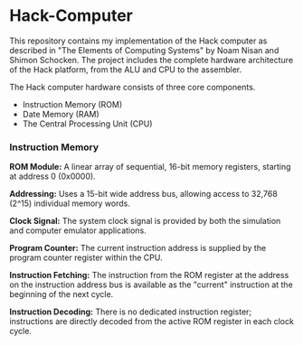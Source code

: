 # Hack-Computer
This repository contains my implementation of the Hack computer as described in "The Elements of Computing Systems" by Noam Nisan and Shimon Schocken. The project includes the complete hardware architecture of the Hack platform, from the ALU and CPU to the assembler.

The Hack computer hardware consists of three core components.
- Instruction Memory (ROM)
- Date Memory (RAM)
- The Central Processing Unit (CPU)


### Instruction Memory
**ROM Module:** A linear array of sequential, 16-bit memory registers, starting at address 0 (0x0000). 

**Addressing:** Uses a 15-bit wide address bus, allowing access to 32,768 (2^15) individual memory words.
 
**Clock Signal:** The system clock signal is provided by both the simulation and computer emulator applications.

**Program Counter:** The current instruction address is supplied by the program counter register within the CPU.

**Instruction Fetching:** The instruction from the ROM register at the address on the instruction address bus is available as the "current" instruction at the beginning of the next cycle.

**Instruction Decoding:** There is no dedicated instruction register; instructions are directly decoded from the active ROM register in each clock cycle.
